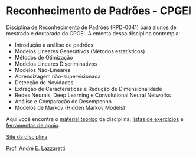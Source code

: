 # Reconhecimento de Padrões - CPGEI
Disciplina de Reconhecimento de Padrões (RPD-0041) para alunos de mestrado e doutorado do CPGEI. A ementa dessa disciplina contempla:
- Introdução à análise de padrões
- Modelos Lineares Generativos (Métodos estatísticos)
- Métodos de Otimização
- Modelos Lineares Discriminativos
- Modelos Não-Lineares
- Aprendizagem não-supervisionada
- Detecção de Novidades
- Extração de Características e Redução de Dimensionalidade
- Redes Neurais, Deep Learning e Convolutional Neural Networks
- Análise e Comparação de Desempenho
- Modelos de Markov (Hidden Markov Models)

Aqui você encontra o [material teórico](https://github.com/msc-johntheo/reconhecimento-de-padroes/aulas) da disciplina, [listas de exercícios](https://github.com/msc-johntheo/reconhecimento-de-padroes/listas) e [ferramentas de apoio](https://github.com/msc-johntheo/reconhecimento-de-padroes/apoio).

[Site da disciplina](https://sites.google.com/site/andrelazzaretti/ensino-p%C3%B3s-gradua%C3%A7%C3%A3o/reconhecimento-de-padr%C3%B5es-cpgei)

[Prof. André E. Lazzaretti](https://sites.google.com/site/andrelazzaretti/home)
